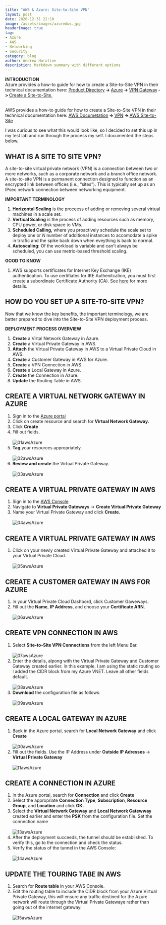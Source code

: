 ```yaml
---
title: "AWS & Azure: Site-to-Site VPN"
layout: post
date: 2020-12-31 22:10
image: /assets/images/azureAws.jpg
headerImage: true
tag:
- Azure
- AWS
- Networking
- Security
category: blog
author: Andrew Haratine
description: Markdown summary with different options
---
```



<b>INTRODUCTION</b>
<br>Azure provides a how-to guide for how to create a Site-to-Site VPN in their technical documentation here: 
<a href="https://docs.microsoft.com/en-us/documentation/">Product Directory</a><b> -> </b><a href="https://docs.microsoft.com/en-us/azure/?product=featured">Azure</a><b> -> </b><a href="https://docs.microsoft.com/en-us/azure/virtual-machines/windows/tutorial-manage-vm">VPN Gateway</a><b> -> </b><a href="https://docs.microsoft.com/en-us/azure/vpn-gateway/">Create a Site-to-Site.</a> 

<br>AWS provides a how-to guide for how to create a Site-to-Site VPN in their technical documentation here: 
<a href="https://docs.aws.amazon.com/">AWS Documetation</a><b> -> </b><a href="https://docs.aws.amazon.com/vpn/?id=docs_gateway">VPN</a><b> -> </b><a href="https://docs.aws.amazon.com/vpn/latest/s2svpn/VPC_VPN.html">AWS Site-to-Site</a>

I was curious to see what this would look like, so I decided to set this up in my test lab and run through the process my self. I documented the steps below.


<h2>WHAT IS A SITE TO SITE VPN?</h2>
A site-to-site virtual private network (VPN) is a connection between two or more networks, such as a corporate network and a branch office network. A site-to-site VPN is a permanent connection designed to function as an encrypted link between offices (i.e., “sites”). This is typically set up as an IPsec network connection between networking equipment.

<b>IMPORTANT TERMINOLOGY</b>
<ol start="1">
<li><b>Horizontal Scaling</b> is the proceess of adding or removing several virtual machines in a scale set.</li>
<li><b>Vertical Scaling</b> is the process of adding resources such as memory, CPU power, or disk space to VMs.</li>
<li><b>Scheduled Calling,</b> where you proactively schedule the scale set to deploy one or <i>N</i> number of additional instances to accomodate a spike in trrafic and the spike back down when eveything is back to normal.</li>
<li><b>Autoscaling:</b> Of the workload is variable and can't always be scheduled, you can use metric-based threshold scaling.</li>
</ol>


<b>GOOD TO KNOW</b>
<ol start="1">
<li>AWS supports certificates for Internet Key Exchange (IKE) authentication. To use certifiates for IKE Authenitcation, you must first create a subordinate Certificate Authority (CA). See <a href="https://aws.amazon.com/about-aws/whats-new/2019/08/aws-site-to-site-vpn-now-supports-certificate-authentication/">here</a> for more details.</li>
</ol>


<h2>HOW DO YOU SET UP A SITE-TO-SITE VPN?</h2>

Now that we know the key benefits, the important terminology, we are better prepared to dive into the Site-to-Site VPN deployment process.

<b>DEPLOYMENT PROCESS OVERVIEW</b>
<ol start="1">
<li><b>Create</b> a Virtal Network Gateway in Azure.</li>
<li><b>Create</b> a Virtual Private Gateway in AWS.</li>
<li><b>Attach</b> the Virtual Private Gateway in AWS to a Virtual Private Cloud in AWS.</li>
<li><b>Create</b> a Customer Gateway in AWS for Azure.</li>
<li><b>Create</b> a VPN Connection in AWS.</li>
<li><b>Create</b> a Local Gateway in Azure.</li>
<li><b>Create</b> the Connection in Azure.</li>
<li><b>Update</b> the Routing Table in AWS.</li>
</ol>


<h2>CREATE A VIRTUAL NETWORK GATEWAY IN AZURE</h2>
<ol start="1">
<li>Sign in to the <a href="https://portal.azure.com/">Azure portal</a></li>
<li>Click on create resource and search for <b>Virtual Network Gateway.</b></li>
<li>Click <b>Create</b></li>
<li>Fill out fields.</i></li>
<br><img src="/assets/images/01awsAzure.jpeg" alt="01awsAzure">

<li><b>Tag</b> your resources appropriately.</li>
<br><img src="/assets/images/02awsAzure.jpeg" alt="02awsAzure">

<li><b>Review and create</b> the Virtual Private Gateway.</li>
<br><img src="/assets/images/03awsAzure.jpeg" alt="03awsAzure">
</ol>


<h2>CREATE A VIRTUAL PRIVATE GATEWAY IN AWS</h2>
<ol start="1">
<li>Sign in to the <a href="https://aws.amazon.com/console/">AWS Console</a></li>
<li>Navigate to <b>Virtual Private Gateways</b> -> <b> Create Virtual Private Gateway</b></li>
<li>Name your Virtual Private Gateway and click <b>Create.</b></li>
<br><img src="/assets/images/04awsAzure.jpeg" alt="04awsAzure">
</ol>


<h2>CREATE A VIRTUAL PRIVATE GATEWAY IN AWS</h2>
<ol start="1">
<li>Click on your newly created Virtual Private Gateway and attached it to your Virtual Private Cloud.</li>
<br><img src="/assets/images/05awsAzure.jpeg" alt="05awsAzure">
</ol>

<h2>CREATE A CUSTOMER GATEWAY IN AWS FOR AZURE</h2>
<ol start="1">
<li>In your Virtual Private Cloud Dashbord, click Customer Gaweways.</li>
<li>Fill out the <b>Name</b>, <b>IP Address</b>, and choose your <b>Certificate ARN</b>.</li>
<br><img src="/assets/images/06awsAzure.jpeg" alt="06awsAzure">
</ol>

<h2>CREATE VPN CONNECTION IN AWS</h2>
<ol start="1">
<li>Select <b>Site-to-Site VPN Connections</b> from the left Menu Bar.</li>
<br><img src="/assets/images/07awsAzure.jpeg" alt="07awsAzure">
<li>Enter the details, alpong with the Virtual Private Gateway and Customer Gateway created earlier. In this example, I am using the static routing so I added the CIDR block from my Azure VNET. Leave all other fields default.</li>
<br><img src="/assets/images/08awsAzure.jpeg" alt="08awsAzure">

<li><b>Download</b> the configuration file as follows:</li>
<br><img src="/assets/images/09awsAzure.jpg" alt="09awsAzure">
</ol>

<h2>CREATE A LOCAL GATEWAY IN AZURE</h2>
<ol start="1">
<li>Back in the Azure portal, search for <b>Local Network Gateway</b> and click <b>Create</b></li>
<br><img src="/assets/images/00awsAzure.jpg" alt="00awsAzure">   
<li>Fill out the fields. Use the IP Address under <b>Outside IP Adresses</b> -> <b>Virtual Private Gateway</b></li>
<br><img src="/assets/images/11awsAzure.jpeg" alt="11awsAzure">
</ol>

<h2>CREATE A CONNECTION IN AZURE</h2>
<ol start="1">
<li>In the Azure portal, search for <b>Connection</b> and click <b>Create</b></li>
<li>Select the appropriate <b>Connection Type</b>, <b>Subscription</b>, <b>Resource Group</b>, and <b>Location</b> and click <b>OK.</b></li>
<li>Select the <b>Virtual Network Gateway</b> and <b>Local Network Gatewway</b> created earlier and enter the <b>PSK</b> from the configuration file. Set the connection name</li>
<br><img src="/assets/images/13awsAzure.jpeg" alt="13awsAzure">
<li>After the deployment succeeds, the tunnel should be established. To verify this, go to the connection and check the status.</li>
<li>Verify the status of the tunnel in the AWS Console:</li>
<br><img src="/assets/images/14awsAzure.jpg" alt="14awsAzure">
</ol>

<h2>UPDATE THE TOURING TABE IN AWS</h2>
<ol start="1"> 
<li>Search for <b>Route table</b> in your AWS Console.</li>
<li>Edit the routing table to include the CIDR block from your Azure Virtual Private Gateway, this will ensure any traffic destined for the Azure network will route through the Virtual Private Gatewaye rather than going out of the internet gateway.</li>
<br><img src="/assets/images/15awsAzure.jpg" alt="15awsAzure"> 
</ol>
